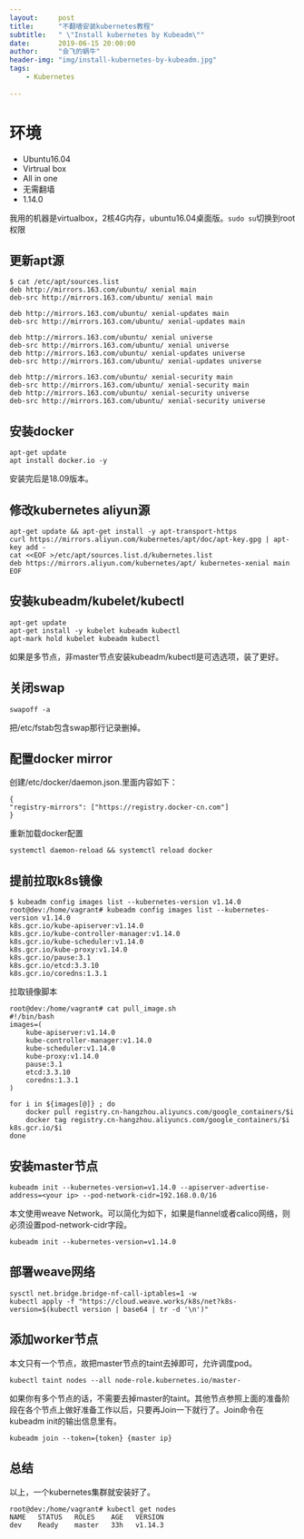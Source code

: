 ```yaml
---
layout:     post
title:      "不翻墙安装kubernetes教程"
subtitle:   " \"Install kubernetes by Kubeadm\""
date:       2019-06-15 20:00:00
author:     "会飞的蜗牛"
header-img: "img/install-kubernetes-by-kubeadm.jpg"
tags:
    - Kubernetes
    
---
```


# 环境
- Ubuntu16.04
- Virtrual box
- All in one
- 无需翻墙
- 1.14.0

我用的机器是virtualbox，2核4G内存，ubuntu16.04桌面版。`sudo su`切换到root权限

## 更新apt源
```
$ cat /etc/apt/sources.list
deb http://mirrors.163.com/ubuntu/ xenial main
deb-src http://mirrors.163.com/ubuntu/ xenial main

deb http://mirrors.163.com/ubuntu/ xenial-updates main
deb-src http://mirrors.163.com/ubuntu/ xenial-updates main

deb http://mirrors.163.com/ubuntu/ xenial universe
deb-src http://mirrors.163.com/ubuntu/ xenial universe
deb http://mirrors.163.com/ubuntu/ xenial-updates universe
deb-src http://mirrors.163.com/ubuntu/ xenial-updates universe

deb http://mirrors.163.com/ubuntu/ xenial-security main
deb-src http://mirrors.163.com/ubuntu/ xenial-security main
deb http://mirrors.163.com/ubuntu/ xenial-security universe
deb-src http://mirrors.163.com/ubuntu/ xenial-security universe
```

## 安装docker
```
apt-get update 
apt install docker.io -y

```
安装完后是18.09版本。

## 修改kubernetes aliyun源
```
apt-get update && apt-get install -y apt-transport-https
curl https://mirrors.aliyun.com/kubernetes/apt/doc/apt-key.gpg | apt-key add - 
cat <<EOF >/etc/apt/sources.list.d/kubernetes.list
deb https://mirrors.aliyun.com/kubernetes/apt/ kubernetes-xenial main
EOF
```

## 安装kubeadm/kubelet/kubectl
```
apt-get update
apt-get install -y kubelet kubeadm kubectl
apt-mark hold kubelet kubeadm kubectl
```
如果是多节点，非master节点安装kubeadm/kubectl是可选选项，装了更好。

## 关闭swap
```
swapoff -a
```
把/etc/fstab包含swap那行记录删掉。

## 配置docker mirror
创建/etc/docker/daemon.json.里面内容如下：

```
{
"registry-mirrors": ["https://registry.docker-cn.com"]
}
```
重新加载docker配置
```
systemctl daemon-reload && systemctl reload docker
```

## 提前拉取k8s镜像
```
$ kubeadm config images list --kubernetes-version v1.14.0
root@dev:/home/vagrant# kubeadm config images list --kubernetes-version v1.14.0
k8s.gcr.io/kube-apiserver:v1.14.0
k8s.gcr.io/kube-controller-manager:v1.14.0
k8s.gcr.io/kube-scheduler:v1.14.0
k8s.gcr.io/kube-proxy:v1.14.0
k8s.gcr.io/pause:3.1
k8s.gcr.io/etcd:3.3.10
k8s.gcr.io/coredns:1.3.1
```

拉取镜像脚本

```
root@dev:/home/vagrant# cat pull_image.sh
#!/bin/bash
images=(
    kube-apiserver:v1.14.0
    kube-controller-manager:v1.14.0
    kube-scheduler:v1.14.0
    kube-proxy:v1.14.0
    pause:3.1
    etcd:3.3.10
    coredns:1.3.1
)

for i in ${images[@]} ; do
    docker pull registry.cn-hangzhou.aliyuncs.com/google_containers/$i
    docker tag registry.cn-hangzhou.aliyuncs.com/google_containers/$i k8s.gcr.io/$i
done
```

## 安装master节点
```
kubeadm init --kubernetes-version=v1.14.0 --apiserver-advertise-address=<your ip> --pod-network-cidr=192.168.0.0/16
```
本文使用weave Network。可以简化为如下，如果是flannel或者calico网络，则必须设置pod-network-cidr字段。

```
kubeadm init --kubernetes-version=v1.14.0
```


## 部署weave网络
```
sysctl net.bridge.bridge-nf-call-iptables=1 -w
kubectl apply -f "https://cloud.weave.works/k8s/net?k8s-version=$(kubectl version | base64 | tr -d '\n')"
```

## 添加worker节点
本文只有一个节点，故把master节点的taint去掉即可，允许调度pod。

```
kubectl taint nodes --all node-role.kubernetes.io/master-
```

如果你有多个节点的话，不需要去掉master的taint。其他节点参照上面的准备阶段在各个节点上做好准备工作以后，只要再Join一下就行了。Join命令在kubeadm init的输出信息里有。

```
kubeadm join --token={token} {master ip}

```

## 总结

以上，一个kubernetes集群就安装好了。

```
root@dev:/home/vagrant# kubectl get nodes
NAME   STATUS   ROLES    AGE   VERSION
dev    Ready    master   33h   v1.14.3
```



